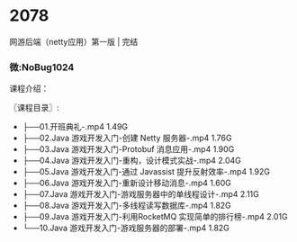 # 2078
网游后端（netty应用）第一版 | 完结
### 微:NoBug1024 


课程介绍：

〖课程目录〗:


- ├──01.开班典礼-.mp4  1.49G
- ├──02.Java 游戏开发入门-创建 Netty 服务器-.mp4  1.76G
- ├──03.Java 游戏开发入门-Protobuf 消息应用-.mp4  1.90G
- ├──04.Java 游戏开发入门-重构，设计模式实战-.mp4  2.04G
- ├──05.Java 游戏开发入门-通过 Javassist 提升反射效率-.mp4  1.92G
- ├──06.Java 游戏开发入门-重新设计移动消息-.mp4  1.60G
- ├──07.Java 游戏开发入门-游戏服务器中的单线程设计-.mp4  2.11G
- ├──08.Java 游戏开发入门-多线程读写数据库-.mp4  1.82G
- ├──09.Java 游戏开发入门-利用RocketMQ 实现简单的排行榜-.mp4  2.01G
- └──10.Java 游戏开发入门-游戏服务器的部署-.mp4  1.82G
